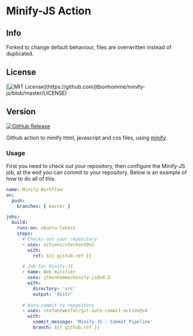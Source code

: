 # Minify-JS Action

## Info

Forked to change default behaviour, files are overwritten instead of duplicated.

## License
[![MIT License](https://img.shields.io/apm/l/atomic-design-ui.svg?)](https://github.com/jtbonhomme/minify-js/blob/master/LICENSE) 

## Version
[![GitHub Release](https://img.shields.io/github/v/release/jtbonhomme/minify-js?include_prereleases)]()

Github action to minify html, javascript and css files, using [minify](https://www.npmjs.com/package/minify).

### Usage
First you need to check out your repository, then configure the Minify-JS job, at the end you can commit to your repository.
Below is an example of how to do all of this.

```yaml
name: Minify Workflow
on:
  push:
    branches: [ master ]

jobs:
  build:
    runs-on: ubuntu-latest
    steps:
      # Checks-out your repository
      - uses: actions/checkout@v2
        with:
          ref: ${{ github.ref }}

      # Job for Minify-JS
      - name: Web minifier
        uses: jtbonhomme/minify-js@v0.2
        with:
          directory: 'src'
          output: 'dist/'
          
      # Auto-commit to repository
      - uses: stefanzweifel/git-auto-commit-action@v4
        with:
          commit_message: 'Minify-JS : Commit Pipeline'
          branch: ${{ github.ref }}
```
